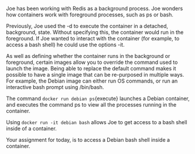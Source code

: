 Joe has been working with Redis as a background process. Joe wonders how 
containers work with foreground processes, such as ps or bash.

Previously, Joe used the -d to execute the container in a detached, 
background, state. Without specifying this, the container would run in 
the foreground. If Joe wanted to interact with the container 
(for example, to access a bash shell) he could use the options -it.

As well as defining whether the container runs in the background or 
foreground, certain images allow you to override the command used to 
launch the image. Being able to replace the default command makes it 
possible to have a single image that can be re-purposed in multiple ways. 
For example, the Debian image can either run OS commands, or run an 
interactive bash prompt using /bin/bash.

The command `docker run debian ps`{execute} launches a Debian container, 
and executes the command ps to view all the processes running in the 
container.

Using `docker run -it debian bash` allows Joe to get access to a bash 
shell inside of a container.

Your assignment for today, is to access a Debian bash shell inside
a container.
